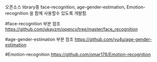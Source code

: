 #
오픈소스 library중 face-recognition, age-gender-estimation, Emotion-recognition 을 함께 사용할수 있도록 개발함.

#face-recognition 부분 참조
https://github.com/ukayzm/opencv/tree/master/face_recognition

#age-gender-estimation 부분 참조
https://github.com/yu4u/age-gender-estimation

#Emotion-recognition 
https://github.com/omar178/Emotion-recognition

